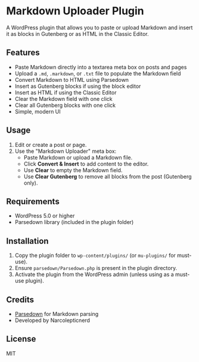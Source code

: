 # Markdown Uploader Plugin

A WordPress plugin that allows you to paste or upload Markdown and insert it as blocks in Gutenberg or as HTML in the Classic Editor.

## Features
- Paste Markdown directly into a textarea meta box on posts and pages
- Upload a `.md`, `.markdown`, or `.txt` file to populate the Markdown field
- Convert Markdown to HTML using Parsedown
- Insert as Gutenberg blocks if using the block editor
- Insert as HTML if using the Classic Editor
- Clear the Markdown field with one click
- Clear all Gutenberg blocks with one click
- Simple, modern UI

## Usage
1. Edit or create a post or page.
2. Use the "Markdown Uploader" meta box:
   - Paste Markdown or upload a Markdown file.
   - Click **Convert & Insert** to add content to the editor.
   - Use **Clear** to empty the Markdown field.
   - Use **Clear Gutenberg** to remove all blocks from the post (Gutenberg only).

## Requirements
- WordPress 5.0 or higher
- Parsedown library (included in the plugin folder)

## Installation
1. Copy the plugin folder to `wp-content/plugins/` (or `mu-plugins/` for must-use).
2. Ensure `parsedown/Parsedown.php` is present in the plugin directory.
3. Activate the plugin from the WordPress admin (unless using as a must-use plugin).

## Credits
- [Parsedown](https://parsedown.org/) for Markdown parsing
- Developed by Narcolepticnerd

## License
MIT
